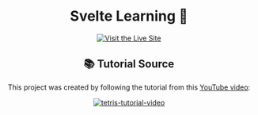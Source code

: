 <h1 align="center">Svelte Learning 📘</h1>

<p align="center">
  <a href="https://svelte-learing.vercel.app/" target="_blank">
    <img src="https://img.shields.io/badge/Visit%20the%20Live%20Site-00C7B7?style=for-the-badge&logo=vercel" alt="Visit the Live Site" />
  </a>
</p>

<h2 align="center">📚 <b>Tutorial Source</b></h2>

<p align="center">This project was created by following the tutorial from this <a href="https://www.youtube.com/watch?v=zojEMeQGGHs&list=PL4cUxeGkcC9hlbrVO_2QFVqVPhlZmz7tO&index=1&t=333s" target="_blank">YouTube video</a>:</p>

<p align="center">
  <a href="https://www.youtube.com/watch?v=zojEMeQGGHs&list=PL4cUxeGkcC9hlbrVO_2QFVVqVPhlZmz7tO&index=1&t=333s" target="_blank">
    <img src="https://img.youtube.com/vi/zojEMeQGGHs/maxresdefault.jpg" alt="tetris-tutorial-video" />
  </a>
</p>
